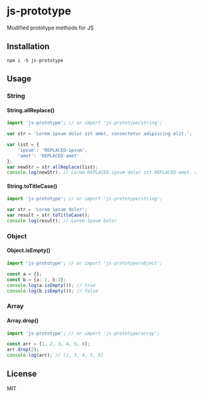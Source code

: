 # js-prototype

Modified prototype methods for JS

## Installation

```
npm i -S js-prototype
```

## Usage

### String

#### String.allReplace()

```js
import 'js-prototype'; // or import 'js-prototype/string';

var str = 'Lorem ipsum dolor sit amet, consectetur adipiscing elit.';

var list = {
    'ipsum': 'REPLACED-ipsum',
    'amet': 'REPLACED-amet'
};
var newStr = str.allReplace(list);
console.log(newStr); // Lorem REPLACED-ipsum dolor sit REPLACED-amet, consectetur adipiscing elit.
```

#### String.toTitleCase()

```js
import 'js-prototype'; // or import 'js-prototype/string';

var str = 'Lorem ipsum dolor';
var result = str.toTitleCase();
console.log(result); // Lorem Ipsum Dolor

```

### Object

#### Object.isEmpty()

```js
import 'js-prototype'; // or import 'js-prototype/object';

const a = {};
const b = {a: 1, b:3};
console.log(a.isEmpty()); // true
console.log(b.isEmpty()); // false
```

### Array

#### Array.drop()

```js
import 'js-prototype'; // or import 'js-prototype/array';

const arr = [1, 2, 3, 4, 5, 6];
arr.drop(2);
console.log(arr); // [1, 3, 4, 5, 6]
```

## License

MIT